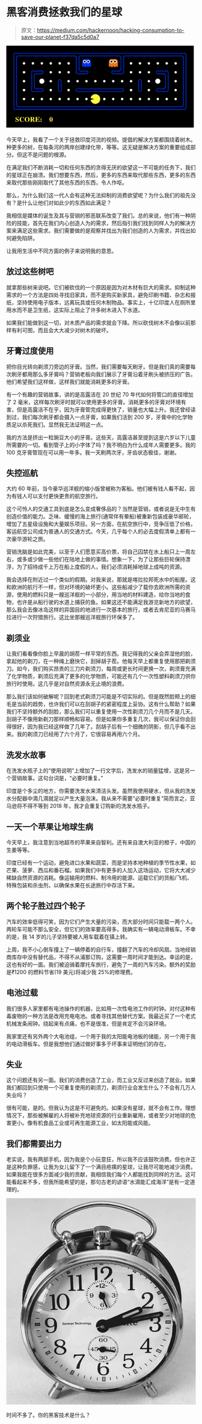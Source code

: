 # 黑客消费拯救我们的星球

> 原文：<https://medium.com/hackernoon/hacking-consumption-to-save-our-planet-f37da5c5d0a7>

![](img/809bb66c1e4fe8337adb5fc612cd6a68.png)

今天早上，我看了一个关于拯救印度河流的视频。提倡的解决方案都围绕着树木。种更多的树，在每条河的两岸创建绿化带，等等。这无疑是解决方案的重要组成部分。但这不是问题的根源。

在满足我们不断消耗一切和任何东西的贪得无厌的欲望这一不可能的任务下，我们的星球正在崩溃。我们想要东西，然后，更多的东西来取代那些东西，更多的东西来取代那些刚刚取代了其他东西的东西，令人作呕。

那么，为什么我们这一代人会有这种无法抑制的消费欲望呢？为什么我们的祖先没有？是什么让他们对如此少的东西如此满足？

我相信是媒体的诞生及其与营销的邪恶联系改变了我们。总的来说，他们有一种阴险的技能，首先在我们内心创造人为的需求，然后指引我们找到同样人为的解决方案来满足这些需求。我们需要做的是观察并找出为我们创造的人为需求，并找出如何避免陷阱。

让我用生活中不同方面的例子来说明我的意思。

## 放过这些树吧

就拿那些树来说吧。它们被砍伐的一个原因是因为对木材有巨大的需求。抑制这种需求的一个方法是四处寻找旧家具，而不是购买新家具，避免印刷书籍、杂志和报纸，坚持使用电子版本，远离玩具或任何木制物品。事实上，十亿印度人在厕所里用水而不是卫生纸，这实际上阻止了许多树木进入下水道。

如果我们能做到这一切，对木质产品的需求就会下降。所以砍伐树木不会像以前那样有利可图，而且会大大减少对树木的破坏。

## 牙膏过度使用

把你目光转向剃须刀旁边的牙膏。当然，我们需要每天刷牙。但是我们真的需要每次刷牙都用那么多牙膏吗？营销老板向我们展示了牙膏沿着牙刷头被挤压的广告。他们希望我们这样做，这样我们就能消耗更多的牙膏。

有一个有趣的营销故事，讲的是高露洁在 20 世纪 70 年代如何将管口的直径增加了 2 毫米，这样每次刷牙时就可以使用更多的牙膏。消耗更多的牙膏对环境有害，但是高露洁不在乎，因为牙膏管完成得更快了，销量也大幅上升。我还曾经读到过，我们每次刷牙都会摄入一点牙膏，如果我们活到 200 岁，牙膏中的化学物质足以杀死我们。显然我无法证明这一点。

我的方法是挤出一粒豌豆大小的牙膏。这些天，高露洁甚至提到这是六岁以下儿童所需要的一切。看到管子上的小字体了吗？我不明白为什么成年人需要更多。我的 100 克牙膏管现在可以用一年多。我一天刷两次牙，牙齿状态极佳，谢谢。

## 失控巡航

大约 60 年前，当今豪华巡洋舰的缩小版曾被称为客船。他们被有钱人看不起，因为有钱人可以支付更快更贵的航空旅行。

这个可怜人的交通工具到底是怎么变成奢侈品的？当然是营销，或者说是无中生有创造价值的能力。乏味、缓慢的海上旅行(通常伴有晕船)被重新包装成豪华邮轮，增加了五星级设施和大量娱乐项目。另一方面，在航空旅行中，竞争压低了价格，客运航空公司成为普通人的交通方式。今天，几乎每个人的必去度假清单上都有一次豪华游轮之旅。

营销洗脑是如此完美，以至于人们愿意买高价票，将自己囚禁在水上船只上一周左右，或多或少做一些他们在陆地上做的事情。想象一下，为了让那些巨轮保持漂浮，为了招待成千上万在船上度假的人，我们必须消耗掉地球上成吨的资源。

我会选择在附近过一个类似的假期。对我来说，那就是喀拉拉邦死水中的船屋。这和欧洲的航行不一样，但对环境的破坏更小。这些船减少了载你去欧洲所需的资源，使用的燃料只是一艘巡洋舰的一小部分，用当地的材料建造，给你当地的食物，也许是从船行驶的水道上捕获的鱼。如果这还不能满足我游览新地方的欲望，那么我会去像冰岛这样的异国目的地进行一次基本的旅行，或者去肯尼亚的马赛马拉进行一次狩猎旅行。这比坐那艘巡洋舰旅行环保多了。

## 剃须业

让我们看看像你脸上早晨的胡茬一样平常的东西。我记得我的父亲会弄湿他的脸，拿起他的剃刀，在一种绳上磨快它，刮掉胡子茬。他每天早上都重复使用那把剃须刀。如今，我们购买昂贵的三刀片剃须刀，每周或更长时间更换一次，剃须膏充满了化学物质，剃须后充满了更多的化学物质，可能还有几个一次性塑料剃须刀供你旅行时使用。这几乎是对自然资源永无止境的浪费。

那么我们该如何破解呢？回到老式剃须刀可能是不切实际的。但是既然脸颊上的细毛是当前的趋势，也许我们可以在刮胡子的紧密程度上妥协。这有什么帮助？如果我们不坚持额外的刮脸，那么我们可以重复使用一次性剃须刀几个月而不是几天。刮胡子不像用新剃刀那样顺畅和容易。但是如果你多重复几次，我可以保证你会刮得很好，因为我已经这样做了几年了。刮胡子后有一个细微的阴影，但几乎看不出来。我的剃须刀已经用了六个月了，它很容易再用六个月。

## 洗发水故事

在洗发水瓶子上的“使用说明”上增加了一行文字后，洗发水的销量猛增，这是另一个营销故事。这句台词是，“必要时重复。”

印度是个多尘的地方，你需要洗发水来清洁头发。虽然我使用硬水，但从我的洗发水分配器中滴几滴就足以产生大量泡沫。我从来不需要“必要时重复”简而言之，亚马逊将不得不等到 2018 年，我才会重复订购新的洗发水瓶子。

## 一天一个苹果让地球生病

今天早上，我注意到当地超市的苹果来自智利。还有来自澳大利亚的橙子，中国的生姜等等。

印度已经有一个运动，避免进口水果和蔬菜，而是坚持本地种植的季节性水果，如芒果、菠萝、西瓜和番石榴。如果我们中有更多的人加入这场运动，它将大大减少稀缺自然资源的消耗。像运输用的燃料、制冷用的能源、运载它们的货船/飞机、特殊包装和杀虫剂，以确保水果在长途旅行中存活下来。

## 两个轮子胜过四个轮子

汽车的效率低得可笑，因为它们产生大量的污染，而大部分时间只能载一两个人。两轮车可能不那么安全，但它们的效率要高得多。我确实有一辆电动滑板车。不幸的是，我 14 岁的儿子坚持要被人用车载着在镇上转。

上周，我不小心倒车撞上了一辆停着的自行车，撞翻了汽车的冷却风扇。当地经销商库存中没有替代品，不得不从浦那订购，这需要一周时间才能到达。幸运的是，这也有好的一面。我们被迫骑着摩托车旅行，避免了一周的汽车污染。额外的奖励是₹1200 的燃料节省(19 美元)将减少我 25%的修理费。

## 电池过载

我们很多人家里都有电池操作的机器，比如用一次性电池工作的时钟。对付这种有毒废物的一种方法是改用充电电池。或者寻找其他替代方案。我最近买了一个老式机械发条闹钟。绕起来有点痛，也不是很准，但是肯定不会污染环境。

我家里还有另外两个大电池组，一个用于我的太阳能电池板的储能，另一个用于我的电动滑板车。但是我想他们通过做好事多于坏事来证明他们的存在。

## 失业

这个问题还有另一面。我们的消费创造了工业，而工业又反过来创造了就业。如果我们都回到只使用一个可重复使用的剃须刀，剃须行业会发生什么？不会有几万人失业吗？

很有可能，是的。但我认为这是不可避免的。如果没有星球，就不会有工作。理想情况下，那些被解雇的人将被补充地球资源的行业重新雇用，或者至少对地球的危害更小。像有机食品工业或可再生能源工业，如太阳能或风能。

## 我们都需要出力

老实说，我有两部手机，因为我是个小玩意狂，所以我不应该鼓吹消费。但也许正是这种负罪感，让我为女儿留下了一个满目疮痍的星球，让我尽可能地减少消费。如果我能在很多方面减少我的贡献，我相信我们每个人都能找到同样的方法。这可能看起来不多，但我所能希望的是，那句古老的谚语“水滴能汇成海洋”是有一定道理的。

![](img/c7e0340b37653cc98b7caaf5d2d51a2f.png)

时间不多了。你的黑客技术是什么？